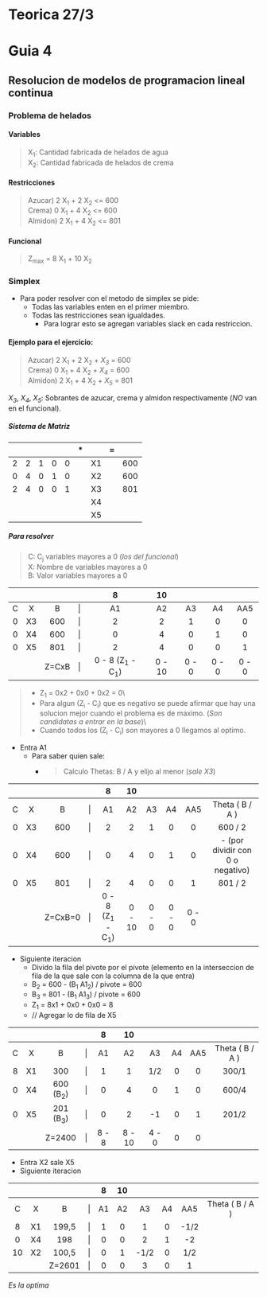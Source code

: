 # Teorica 27/3
# Guia 4
## Resolucion de modelos de programacion lineal continua
### Problema de helados

#### Variables
> X<sub>1</sub>: Cantidad fabricada de helados de agua\
X<sub>2</sub>: Cantidad fabricada de helados de crema

#### Restricciones
> Azucar) 2 X<sub>1</sub> + 2 X<sub>2</sub> <= 600\
Crema) 0 X<sub>1</sub> + 4 X<sub>2</sub> <= 600\
Almidon) 2 X<sub>1</sub> + 4 X<sub>2</sub> <= 801

#### Funcional
> Z<sub>max</sub> = 8 X<sub>1</sub> + 10 X<sub>2</sub>

### Simplex
* Para poder resolver con el metodo de simplex se pide:
    * Todas las variables enten en el primer miembro.
    * Todas las restricciones sean igualdades.
        * Para lograr esto se agregan variables slack en cada restriccion.

#### Ejemplo para el ejercicio:
>Azucar) 2 X<sub>1</sub> + 2 X<sub>2</sub> + *X<sub>3</sub>* = 600\
Crema) 0 X<sub>1</sub> + 4 X<sub>2</sub> + *X<sub>4</sub>* = 600\
Almidon) 2 X<sub>1</sub> + 4 X<sub>2</sub> + *X<sub>5</sub>* = 801

*X<sub>3</sub>*, *X<sub>4</sub>*, *X<sub>5</sub>*: Sobrantes de azucar, crema y almidon respectivamente (*NO* van en el funcional).

##### Sistema de Matriz
|   |   |   |   |   | * |    | = |     |
|---|---|---|---|---|---|----|---|-----|
| 2 | 2 | 1 | 0 | 0 |   | X1 |   | 600 |
| 0 | 4 | 0 | 1 | 0 |   | X2 |   | 600 |
| 2 | 4 | 0 | 0 | 1 |   | X3 |   | 801 |
|   |   |   |   |   |   | X4 |   |     |
|   |   |   |   |   |   | X5 |   |     |

##### Para resolver
> C: C<sub>j</sub> variables mayores a 0 (_los del funcional_)\
X: Nombre de variables mayores a 0\
B: Valor variables mayores a 0

|   |    |       |    |                   8                   |   10   |       |       |       |
|:-:|:--:|:-----:|:--:|:-------------------------------------:|:------:|:-----:|:-----:|:-----:|
| C |  X |   B   | \| |                   A1                  |   A2   |   A3  |   A4  |  AA5  |
| 0 | X3 |  600  | \| |                   2                   |    2   |   1   |   0   |   0   |
| 0 | X4 |  600  | \| |                   0                   |    4   |   0   |   1   |   0   |
| 0 | X5 |  801  | \| |                   2                   |    4   |   0   |   0   |   1   |
|   |    | Z=CxB | \| | 0 - 8 (Z<sub>1</sub> - C<sub>1</sub>) | 0 - 10 | 0 - 0 | 0 - 0 | 0 - 0 |

> * Z<sub>1</sub> = 0x2 + 0x0 + 0x2 = 0\
> * Para algun (Z<sub>i</sub> - C<sub>i</sub>) que es negativo se puede afirmar que hay una solucion mejor cuando el problema es de maximo. (_Son candidatas a entrar en la base_)\
> * Cuando todos los (Z<sub>i</sub> - C<sub>i</sub>) son mayores a 0 llegamos al optimo.

* Entra A1
    * Para saber quien sale:
        * > Calculo Thetas: B / A y elijo al menor (_sale X3_)

|   |    |       |    |                   8                   |   10   |       |       |       |                                  |
|:-:|:--:|:-----:|:--:|:-------------------------------------:|:------:|:-----:|:-----:|:-----:|:--------------------------------:|
| C |  X |   B   | \| |                   A1                  |   A2   |   A3  |   A4  |  AA5  |          Theta ( B / A )         |
| 0 | X3 |  600  | \| |                   2                   |    2   |   1   |   0   |   0   |              600 / 2             |
| 0 | X4 |  600  | \| |                   0                   |    4   |   0   |   1   |   0   | - (por dividir con 0 o negativo) |
| 0 | X5 |  801  | \| |                   2                   |    4   |   0   |   0   |   1   |              801 / 2             |
|   |    | Z=CxB=0 | \| | 0 - 8 (Z<sub>1</sub> - C<sub>1</sub>) | 0 - 10 | 0 - 0 | 0 - 0 | 0 - 0 |                                  |

* Siguiente iteracion
    * Divido la fila del pivote por el pivote (elemento en la interseccion de fila de la que sale con la columna de la que entra)
    * B<sub>2</sub> = 600 - (B<sub>1</sub> A1<sub>2</sub>) / pivote = 600
    * B<sub>3</sub> = 801 - (B<sub>1</sub> A1<sub>3</sub>) / pivote = 600
    * Z<sub>1</sub> = 8x1 + 0x0 + 0x0 = 8
    * // Agregar lo de fila de X5

|   |    |                     |    |   8   |   10   |       |    |     |                 |
|:-:|:--:|:-------------------:|:--:|:-----:|:------:|:-----:|:--:|:---:|:---------------:|
| C |  X |          B          | \| |   A1  |   A2   |   A3  | A4 | AA5 | Theta ( B / A ) |
| 8 | X1 |         300         | \| |   1   |    1   |  1/2  |  0 |  0  |      300/1      |
| 0 | X4 | 600 (B<sub>2</sub>) | \| |   0   |    4   |   0   |  1 |  0  |      600/4      |
| 0 | X5 |  201 (B<sub>3</sub>) | \| |   0   |    2   |   -1  |  0 |  1  |      201/2      |
|   |    |        Z=2400       | \| | 8 - 8 | 8 - 10 | 4 - 0 |  0 |  0  |                 |

* Entra X2 sale X5
* Siguiente iteracion

|    |    |        |    |  8 | 10 |      |    |      |                 |
|:--:|:--:|:------:|:--:|:--:|:--:|:----:|:--:|:----:|:---------------:|
|  C |  X |    B   | \| | A1 | A2 |  A3  | A4 |  AA5 | Theta ( B / A ) |
|  8 | X1 |  199,5 | \| |  1 |  0 |   1  |  0 | -1/2 |                 |
|  0 | X4 |   198  | \| |  0 |  0 |   2  |  1 |  -2  |                 |
| 10 | X2 |  100,5 | \| |  0 |  1 | -1/2 |  0 |  1/2 |                 |
|    |    | Z=2601 | \| |  0 |  0 |   3  |  0 |   1  |                 |

*Es la optima*